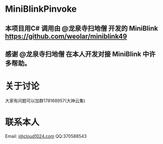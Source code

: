 # MiniBlinkPinvoke
## 本项目用C#  调用由 @龙泉寺扫地僧 开发的 MiniBlink https://github.com/weolar/miniblink49 
## 感谢 @龙泉寺扫地僧 在本人开发对接 MiniBlink 中许多帮助。

# 关于讨论
大家有问题可以加群178168957(大神云集) 

# 联系本人
Email: i@cloud1024.com QQ:370588543
